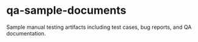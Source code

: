 # qa-sample-documents
Sample manual testing artifacts including test cases, bug reports, and QA documentation.
